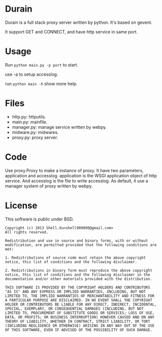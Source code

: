 # Durain #

Durain is a full stack proxy server written by python. It's based on gevent.

It support GET and CONNECT, and have http service in same port.

# Usage #

Run `python main.py -p port` to start.

use -a to setup accesslog.

run `python main -h` show more help.

# Files #

* http.py: httputils.
* main.py: mainfile.
* manager.py: manage service written by webpy.
* midware.py: midwares.
* proxy.py: proxy server.

# Code #

Use proxy.Proxy to make a instance of proxy. It have two parameters, application and accesslog. application is the WSGI application object of http service. And accesslog is the file to write accesslog. As default, it use a manager system of proxy written by webpy.

# License #

This software is public under BSD.

	Copyright (c) 2013 Shell.Xu<shell909090@gmail.com>
	All rights reserved.
	 
	Redistribution and use in source and binary forms, with or without modification, are permitted provided that the following conditions are met:
	 
	1. Redistributions of source code must retain the above copyright notice, this list of conditions and the following disclaimer.
	 
	2. Redistributions in binary form must reproduce the above copyright notice, this list of conditions and the following disclaimer in the documentation and/or other materials provided with the distribution.
	 
	THIS SOFTWARE IS PROVIDED BY THE COPYRIGHT HOLDERS AND CONTRIBUTORS "AS IS" AND ANY EXPRESS OR IMPLIED WARRANTIES, INCLUDING, BUT NOT LIMITED TO, THE IMPLIED WARRANTIES OF MERCHANTABILITY AND FITNESS FOR A PARTICULAR PURPOSE ARE DISCLAIMED. IN NO EVENT SHALL THE COPYRIGHT HOLDER OR CONTRIBUTORS BE LIABLE FOR ANY DIRECT, INDIRECT, INCIDENTAL, SPECIAL, EXEMPLARY, OR CONSEQUENTIAL DAMAGES (INCLUDING, BUT NOT LIMITED TO, PROCUREMENT OF SUBSTITUTE GOODS OR SERVICES; LOSS OF USE, DATA, OR PROFITS; OR BUSINESS INTERRUPTION) HOWEVER CAUSED AND ON ANY THEORY OF LIABILITY, WHETHER IN CONTRACT, STRICT LIABILITY, OR TORT (INCLUDING NEGLIGENCE OR OTHERWISE) ARISING IN ANY WAY OUT OF THE USE OF THIS SOFTWARE, EVEN IF ADVISED OF THE POSSIBILITY OF SUCH DAMAGE.

